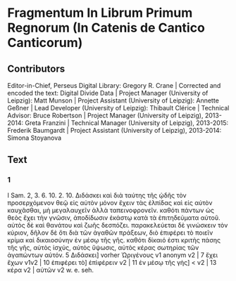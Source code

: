# Fragmentum In Librum Primum Regnorum (In Catenis de Cantico                     Canticorum)  

## Contributors  
Editor-in-Chief, Perseus Digital Library: Gregory R. Crane | Corrected and encoded the text: Digital Divide Data | Project Manager (University of Leipzig): Matt Munson | Project Assistant (University of Leipzig): Annette Geßner | Lead Developer (University of Leipzig): Thibault Clérice | Technical Advisor: Bruce Robertson | Project Manager (University of Leipzig), 2013-2014: Greta Franzini | Technical Manager (University of Leipzig), 2013-2015: Frederik Baumgardt | Project Assistant (University of Leipzig), 2013-2014: Simona Stoyanova  

## Text  
### 1  
I Sam. 2, 3. 6. 10. 2. 10. Διδάσκει καὶ διὰ ταύτης τῆς ᾠδῆς τὸν προσερχόμενον θεῷ εἰς αὐτὸν μόνον ἔχειν τὰς ἐλπίδας καὶ εἰς αὐτὸν καυχᾶσθαι, μὴ μεγαλαυχεῖν ἀλλὰ ταπεινοφρονεῖν. καθότι πάντων ὡς θεὸς ἔχει τὴν γνῶσιν, ἀποδίδωσιν ἑκάστῳ κατὰ τὰ ἐπιτηδεύματα αὐτοῦ. αὐτὸς δὲ καὶ θανάτου καὶ ζωῆς δεσπόζει. παρακελεύεται δὲ γινώσκειν τὸν κύριον, δῆλον δὲ ὄτι διὰ τῶν ἀγαθῶν πράξεων, διὸ ἐπιφέρει τὸ ποιεῖν κρίμα καὶ δικαιοσύνην ἐν μέσῳ τῆς γῆς. καθότι δίκαιό ἐστι κριτὴς πάσης τῆς γῆς, αὐτὸς ἰσχύς, αὐτὸς ὔψωσις, αὐτὸς κέρας σωτηρίας τῶν ἀγαπώντων αὐτόν. 5 Διδάσκει] vorher Ὠριγένους v1 anonym v2 | 7 ἔχει ἔχων v1v2 | 10 ἐπιφέρει τὸ] ἐπὶφέρειν v2 | 11 ἐν μέσῳ τῆς γὴς] &lt; v2 | 13 κέρα v2 | αὐτῶν v2 w. e. seh.  
